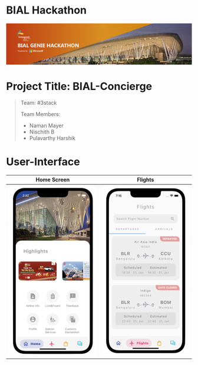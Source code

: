 # BIAL Hackathon
![Hackathon Banner](Documentation/hackathon_banner.png)

# Project Title: BIAL-Concierge

> Team: #3stack
>
> Team Members:
> - Naman Mayer
> - Nischith B
> - Pulavarthy Harshik

# User-Interface
Home Screen             | Flights
:-------------------------:|:-------------------------:
![Home Page](Documentation/HomeScreen.png)  |  ![Flights Page](Documentation/flightsPage.png)